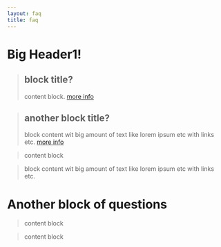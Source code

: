 ```yaml
---
layout: faq
title: faq
---
```


<script>
   // todo: next line added to show how it intended to work, with direct component invocation from md
    import Blockquote from '$lib/Faq/blockquote.svelte';
</script>

# Big Header1!


> ## block title?
> content block.  [more info](https://duckduckgo.com "block title")

> ## another block title?
> block content wit big amount of text
> like lorem ipsum etc
> with links etc. [more info](https://duckduckgo.com "another block title")

<Blockquote 
    question={'block title?'}>
content block
</Blockquote>

<Blockquote 
    question={'another block title?'}>
block content wit big amount of text like lorem ipsum etc with links etc.
</Blockquote>

# Another block of questions

<Blockquote 
    question={'block title?'}>
content block
</Blockquote>

<Blockquote 
    question={'block title?'}>
content block
</Blockquote>
